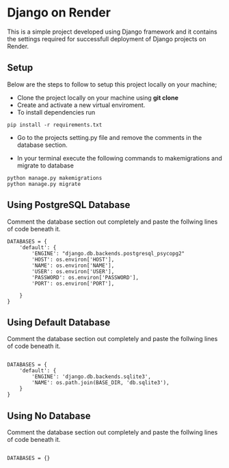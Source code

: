 # Django on Render
This is a simple project developed using Django framework and it contains the settings required for successfull deployment of Django projects on Render.
## Setup

Below are the steps to follow to setup this project locally on your machine;

* Clone the project locally on your machine using **git clone**
* Create and activate a new virtual enviroment.
* To install dependencies run
```
pip install -r requirements.txt
```
* Go to the projects setting.py file and remove the comments in the database section.

* In your terminal execute the following commands to makemigrations and migrate to database

```
python manage.py makemigrations
python manage.py migrate
```

## Using PostgreSQL Database

Comment the database section out completely and paste the follwing lines of code beneath it.

```
DATABASES = {
    'default': {
        'ENGINE': "django.db.backends.postgresql_psycopg2"
        'HOST': os.environ['HOST'],
        'NAME': os.environ['NAME'],
        'USER': os.environ['USER'],
        'PASSWORD': os.environ['PASSWORD'],
        'PORT': os.environ['PORT'],

    }
}
```



## Using Default Database

Comment the database section out completely and paste the follwing lines of code beneath it.
```

DATABASES = {
    'default': {
        'ENGINE': 'django.db.backends.sqlite3',
        'NAME': os.path.join(BASE_DIR, 'db.sqlite3'),
    }
}
```


## Using No Database

Comment the database section out completely and paste the follwing lines of code beneath it.
```

DATABASES = {}
```
